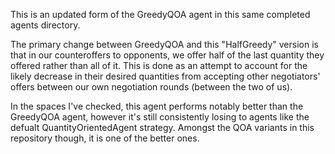 This is an updated form of the GreedyQOA agent in this same completed agents directory.

The primary change between GreedyQOA and this "HalfGreedy" version is that in our counteroffers to opponents, we offer half of the last quantity they offered rather than all of it.
This is done as an attempt to account for the likely decrease in their desired quantities from accepting other negotiators' offers between our own negotiation rounds (between the two of us).

In the spaces I've checked, this agent performs notably better than the GreedyQOA agent, however it's still consistently losing to agents like the defualt QuantityOrientedAgent strategy. Amongst the QOA variants in this repository though, it is one of the better ones.